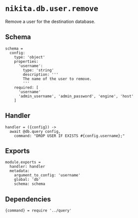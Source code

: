 
# `nikita.db.user.remove`

Remove a user for the destination database.

## Schema

    schema =
      config:
        type: 'object'
        properties:
          'username':
            type: 'string'
            description: '''
            The name of the user to remove.
            '''
        required: [
          'username'
          'admin_username', 'admin_password', 'engine', 'host'
        ]

## Handler

    handler = ({config}) ->
      await @db.query config,
        command: "DROP USER IF EXISTS #{config.username};"

## Exports

    module.exports =
      handler: handler
      metadata:
        argument_to_config: 'username'
        global: 'db'
        schema: schema

## Dependencies

    {command} = require '../query'

